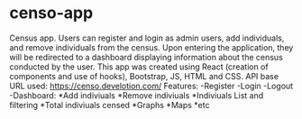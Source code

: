 # censo-app
Census app. Users can register and login as admin users, add individuals, and remove individuals from the census. Upon entering the application, they will be redirected to a dashboard displaying information about the census conducted by the user. This app was created using React (creation of components and use of hooks), Bootstrap, JS, HTML and CSS. 
API base URL used: https://censo.develotion.com/ 
Features:
-Register
-Login
-Logout
-Dashboard: 
    *Add indiviuals
    *Remove indiviuals
    *Indiviuals List and filtering
    *Total indiviuals censed 
    *Graphs 
    *Maps
    *etc
